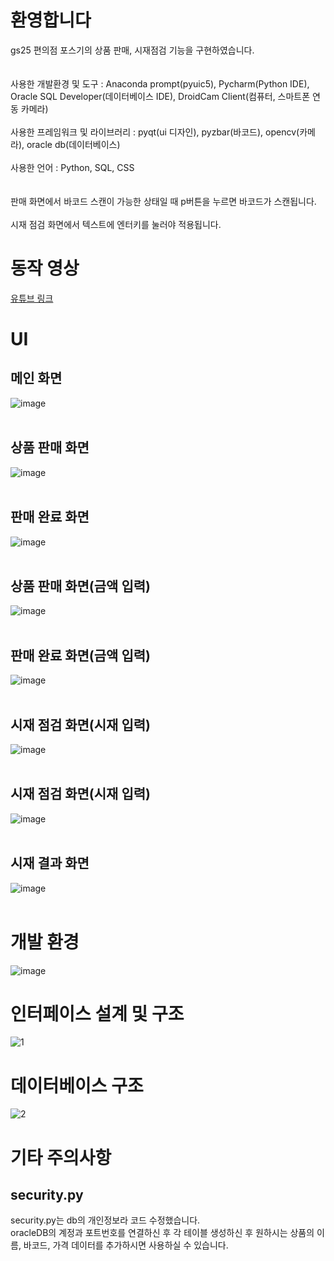 # 환영합니다
gs25 편의점 포스기의 상품 판매, 시재점검 기능을 구현하였습니다.<br/>
<br/>
<br/>
사용한 개발환경 및 도구 : Anaconda prompt(pyuic5), Pycharm(Python IDE), Oracle SQL Developer(데이터베이스 IDE), DroidCam Client(컴퓨터, 스마트폰 연동 카메라)<br/>
<br/>
사용한 프레임워크 및 라이브러리 : pyqt(ui 디자인), pyzbar(바코드), opencv(카메라), oracle db(데이터베이스)<br/>
<br/>
사용한 언어 : Python, SQL, CSS<br/>
<br/>
<br/>
판매 화면에서 바코드 스캔이 가능한 상태일 때 p버튼을 누르면 바코드가 스캔됩니다.<br/>
<br/>
시재 점검 화면에서 텍스트에 엔터키를 눌러야 적용됩니다.
# 동작 영상
[유튜브 링크](https://youtu.be/kVJpqkf7Mw8)

# UI
## 메인 화면
![image](https://github.com/dontoong/gs25/assets/106039761/fbccb64b-6e57-4fc1-ad26-ecc7226a5b65)
<br/><br/>
## 상품 판매 화면
![image](https://github.com/dontoong/gs25/assets/106039761/9bd9db6d-f414-413a-9090-b4b511f98029)
<br/><br/>
## 판매 완료 화면
![image](https://github.com/dontoong/gs25/assets/106039761/136a1ce5-d9d6-4186-8f2c-9c9a7e026f30)
<br/><br/>
## 상품 판매 화면(금액 입력)
![image](https://github.com/dontoong/gs25/assets/106039761/eff37c1f-e703-471c-9413-853c14653384)
<br/><br/>
## 판매 완료 화면(금액 입력)
![image](https://github.com/dontoong/gs25/assets/106039761/57ffe8c0-a781-49cd-8740-22e4e69fc12c)
<br/><br/>
## 시재 점검 화면(시재 입력)
![image](https://github.com/dontoong/gs25/assets/106039761/dc3f1b6c-0a53-4ce0-9ee6-1fe1c5a6eefc)
<br/><br/>
## 시재 점검 화면(시재 입력)
![image](https://github.com/dontoong/gs25/assets/106039761/bb9fed69-1e93-4f1c-aa67-35801eb04596)
<br/><br/>
## 시재 결과 화면
![image](https://github.com/dontoong/gs25/assets/106039761/8a37fa90-e1a8-4746-883d-1b9ab6fca7ea)
<br/><br/>

# 개발 환경
![image](https://github.com/dontoong/gs25/assets/106039761/6179d73c-edb2-4a17-aa33-adaaf54adef2)

# 인터페이스 설계 및 구조
![1](https://github.com/dontoong/gs25/assets/106039761/35ea4781-3e5e-4f65-a78f-49b37e7c452a)

# 데이터베이스 구조
![2](https://github.com/dontoong/gs25/assets/106039761/dea7d223-9e2b-4009-8628-ae09c6d72ac3)

# 기타 주의사항
## security.py
security.py는 db의 개인정보라 코드 수정했습니다.<br/>
oracleDB의 계정과 포트번호를 연결하신 후 각 테이블 생성하신 후 원하시는 상품의 이름, 바코드, 가격 데이터를 추가하시면 사용하실 수 있습니다.
